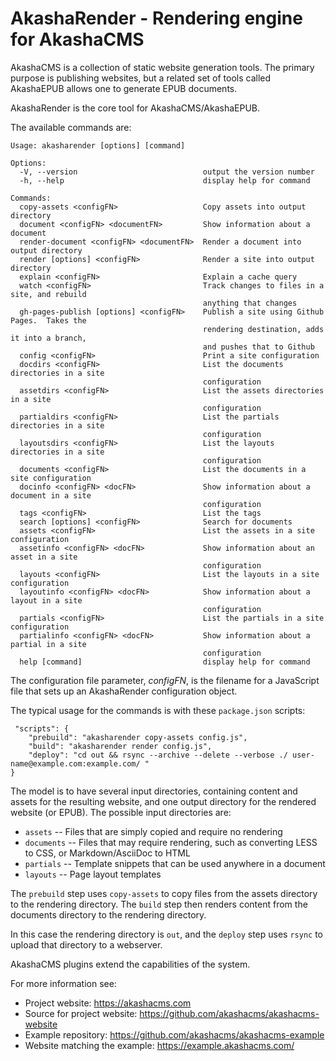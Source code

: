 # AkashaRender - Rendering engine for AkashaCMS

AkashaCMS is a collection of static website generation tools.  The primary purpose is publishing websites, but a related set of tools called AkashaEPUB allows one to generate EPUB documents.

AkashaRender is the core tool for AkashaCMS/AkashaEPUB.

The available commands are:

```
Usage: akasharender [options] [command]

Options:
  -V, --version                            output the version number
  -h, --help                               display help for command

Commands:
  copy-assets <configFN>                   Copy assets into output directory
  document <configFN> <documentFN>         Show information about a document
  render-document <configFN> <documentFN>  Render a document into output directory
  render [options] <configFN>              Render a site into output directory
  explain <configFN>                       Explain a cache query
  watch <configFN>                         Track changes to files in a site, and rebuild
                                           anything that changes
  gh-pages-publish [options] <configFN>    Publish a site using Github Pages.  Takes the
                                           rendering destination, adds it into a branch,
                                           and pushes that to Github
  config <configFN>                        Print a site configuration
  docdirs <configFN>                       List the documents directories in a site
                                           configuration
  assetdirs <configFN>                     List the assets directories in a site
                                           configuration
  partialdirs <configFN>                   List the partials directories in a site
                                           configuration
  layoutsdirs <configFN>                   List the layouts directories in a site
                                           configuration
  documents <configFN>                     List the documents in a site configuration
  docinfo <configFN> <docFN>               Show information about a document in a site
                                           configuration
  tags <configFN>                          List the tags
  search [options] <configFN>              Search for documents
  assets <configFN>                        List the assets in a site configuration
  assetinfo <configFN> <docFN>             Show information about an asset in a site
                                           configuration
  layouts <configFN>                       List the layouts in a site configuration
  layoutinfo <configFN> <docFN>            Show information about a layout in a site
                                           configuration
  partials <configFN>                      List the partials in a site configuration
  partialinfo <configFN> <docFN>           Show information about a partial in a site
                                           configuration
  help [command]                           display help for command
```

The configuration file parameter, _configFN_, is the filename for a JavaScript file that sets up an AkashaRender configuration object.

The typical usage for the commands is with these `package.json` scripts:

```
 "scripts": {
    "prebuild": "akasharender copy-assets config.js",
    "build": "akasharender render config.js",
    "deploy": "cd out && rsync --archive --delete --verbose ./ user-name@example.com:example.com/ "
}
```

The model is to have several input directories, containing content and assets for the resulting website, and one output directory for the rendered website (or EPUB).  The possible input directories are:

* `assets` -- Files that are simply copied and require no rendering
* `documents` -- Files that may require rendering, such as converting LESS to CSS, or Markdown/AsciiDoc to HTML
* `partials` -- Template snippets that can be used anywhere in a document
* `layouts` -- Page layout templates

The `prebuild` step uses `copy-assets` to copy files from the assets directory to the rendering directory.  The `build` step then renders content from the documents directory to the rendering directory.

In this case the rendering directory is `out`, and the `deploy` step uses `rsync` to upload that directory to a webserver.

AkashaCMS plugins extend the capabilities of the system.

For more information see:

* Project website:  https://akashacms.com
* Source for project website: https://github.com/akashacms/akashacms-website
* Example repository: https://github.com/akashacms/akashacms-example
* Website matching the example: https://example.akashacms.com/


